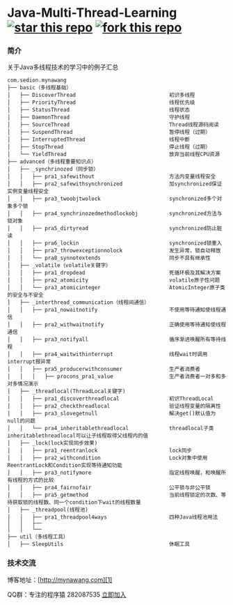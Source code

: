 # Java-Multi-Thread-Learning [![star this repo](http://githubbadges.com/star.svg?user=mynawang&repo=Java-Multi-Thread-Learning&style=flat&color=fff&background=1081C1)](https://github.com/mynawang/Java-Multi-Thread-Learning) [![fork this repo](http://githubbadges.com/fork.svg?user=mynawang&repo=Java-Multi-Thread-Learning&style=flat&color=fff&background=1081C1)](https://github.com/mynawang/Java-Multi-Thread-Learning/fork)


### 简介

关于Java多线程技术的学习中的例子汇总

```
com.sedion.mynawang
├── basic（多线程基础）
│   ├── DiscoverThread                              初识多线程
│   ├── PriorityThread                              线程优先级
│   ├── StatusThread                                线程状态
│   ├── DaemonThread                                守护线程
│   ├── SourceThread                                Thread线程源码阅读
│   ├── SuspendThread                               暂停线程（过期）
│   ├── InterruptedThread                           线程中断
│   ├── StopThread                                  停止线程（过期）
│   └── YieldThread                                 放弃当前线程CPU资源
├── advanced（多线程重要知识点）
│   ├── _synchrinozed（同步锁）
│   │   ├── pra1_safewithout                        方法内变量线程安全
│   │   ├── pra2_safewithsynchronized               加synchronized保证实例变量线程安全
│   │   ├── pra3_twoobjtwolock                      synchronized多个对象多个锁
│   │   ├── pra4_synchrinozedmethodlockobj          synchronized方法与锁对象
│   │   ├── pra5_dirtyread                          synchronized防止脏读
│   │   ├── pra6_lockin                             synchronized锁重入
│   │   ├── pra7_throwexceptionnolock               发生异常，锁自动释放
│   │   └── pra8_synnotextends                      同步不具有继承性
│   ├── _volatile（volatile关键字）
│   │   ├── pra1_dropdead                           死循环极及其解决方案
│   │   ├── pra2_atomicity                          volatile原子性问题
│   │   └── pra3_atomicinteger                      AtomicInteger原子类的安全与不安全
│   ├── _interthread_communication（线程间通信）
│   │   ├── pra1_nowaitnotify                       不使用等待通知使线程通信
│   │   ├── pra2_withwaitnotify                     正确使用等待通知使线程通信
│   │   ├── pra3_notifyall                          循序渐进唤醒所有等待线程
│   │   ├── pra4_waitwithinterrupt                  线程wait时调用interrupt报异常
│   │   ├── pra5_producerwithconsumer               生产者消费者
│   │   │   ├── procons_pra1_value                  生产者消费者一对多和多对多情况演示
│   ├── _threadlocal(ThreadLocal关键字)
│   │   ├── pra1_discoverthreadlocal                初识ThreadLocal
│   │   ├── pra2_checkthreadlocal                   验证线程变量的隔离性
│   │   ├── pra3_slovegetnull                       解决get()默认值为null的问题
│   │   └── pra4_inheritablethreadlocal             threadlocal子类inheritablethreadlocal可以让子线程取得父线程内的值
│   ├── _lock(lock实现同步效果)
│   │   ├── pra1_reentranlock                       lock同步
│   │   ├── pra2_withcondition                      Lock对象中使用ReentrantLock和Condition实现等待通知功能
│   │   ├── pra3_notifymore                         指定线程唤醒，和唤醒所有线程的方式的比较
│   │   ├── pra4_fairnofair                         公平锁与非公平锁
│   │   ├── pra5_getmethod                          当前线程锁定的次数、等待获取锁的线程数、同一个condition下wait的线程数量
│   ├── _threadpool(线程池)
│   │   ├── pra1_threadpool4ways                    四种Java线程池用法
│   │   ├── 
│   │   └── 
├── util（多线程工具）
│   ├── SleepUtils                                  休眠工具
```





### 技术交流

博客地址：[http://mynawang.com][1]

QQ群：专注的程序猿 282087535 [立即加入][2]


  [1]: http://mynawang.com
  [2]: http://shang.qq.com/wpa/qunwpa?idkey=632f7c11e0cb5dfc02231352205d9921c50e849a343e4010e4df1c25f59d2e90